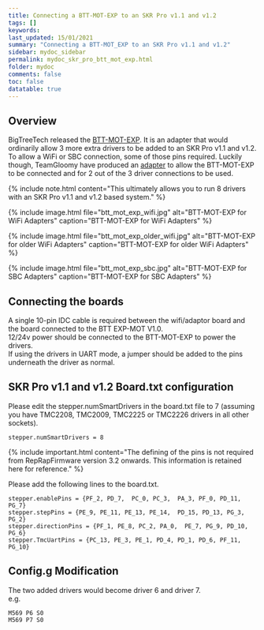 ```yaml
---
title: Connecting a BTT-MOT-EXP to an SKR Pro v1.1 and v1.2
tags: []
keywords: 
last_updated: 15/01/2021
summary: "Connecting a BTT-MOT_EXP to an SKR Pro v1.1 and v1.2"
sidebar: mydoc_sidebar
permalink: mydoc_skr_pro_btt_mot_exp.html
folder: mydoc
comments: false
toc: false
datatable: true
---
```


## Overview

BigTreeTech released the [BTT-MOT-EXP](https://github.com/bigtreetech/BTT-Expansion-module/tree/master/BTT%20EXP-MOT). It is an adapter that would ordinarily allow 3 more extra drivers to be added to an SKR Pro v1.1 and v1.2. To allow a WiFi or SBC connection, some of those pins required. Luckily though, TeamGloomy have produced an [adapter](https://www.tindie.com/products/pcr/rrf-btt-mot-exp-adapter-for-skr-1x/) to allow the BTT-MOT-EXP to be connected and for 2 out of the 3 driver connections to be used. 

{% include note.html content="This ultimately allows you to run 8 drivers with an SKR Pro v1.1 and v1.2 based system." %}

{% include image.html file="btt_mot_exp_wifi.jpg" alt="BTT-MOT-EXP for WiFi Adapters" caption="BTT-MOT-EXP for WiFi Adapters" %}

{% include image.html file="btt_mot_exp_older_wifi.jpg" alt="BTT-MOT-EXP for older WiFi Adapters" caption="BTT-MOT-EXP for older WiFi Adapters" %}

{% include image.html file="btt_mot_exp_sbc.jpg" alt="BTT-MOT-EXP for SBC Adapters" caption="BTT-MOT-EXP for SBC Adapters" %}

## Connecting the boards

A single 10-pin IDC cable is required between the wifi/adaptor board and the board connected to the BTT EXP-MOT V1.0.  
12/24v power should be connected to the BTT-MOT-EXP to power the drivers.  
If using the drivers in UART mode, a jumper should be added to the pins underneath the driver as normal.  

## SKR Pro v1.1 and v1.2 Board.txt configuration

Please edit the stepper.numSmartDrivers in the board.txt file to 7 (assuming you have TMC2208, TMC2009, TMC2225 or TMC2226 drivers in all other sockets).  
```
stepper.numSmartDrivers = 8
```

{% include important.html content="The defining of the pins is not required from RepRapFirmware version 3.2 onwards. This information is retained here for reference." %}

Please add the following lines to the board.txt.  
```
stepper.enablePins = {PF_2, PD_7,  PC_0, PC_3,  PA_3, PF_0, PD_11, PG_7}
stepper.stepPins = {PE_9, PE_11, PE_13, PE_14,  PD_15, PD_13, PG_3, PG_2}
stepper.directionPins = {PF_1, PE_8, PC_2, PA_0,  PE_7, PG_9, PD_10, PG_6}
stepper.TmcUartPins = {PC_13, PE_3, PE_1, PD_4, PD_1, PD_6, PF_11, PG_10}
```

## Config.g Modification

The two added drivers would become driver 6 and driver 7.  
e.g.
```
M569 P6 S0
M569 P7 S0
```